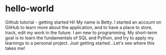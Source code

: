 # hello-world
Github tutorial - getting started
Hi! My name is Betty. I started an account on GitHub to learn more about the application, and to have a place to store, track, edit my work in the future. I am new to programming. My short-term goal is to learn the fundamentals of SQL and Python, and try to apply my learnings to a personal project. Just getting started...Let's see where this takes me! 
